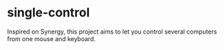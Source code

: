 # single-control
Inspired on Synergy, this project aims to let you control several computers from one mouse and keyboard.
